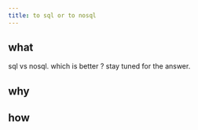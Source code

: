 ```yaml
---
title: to sql or to nosql
---
```


## what

sql vs nosql. which is better ? stay tuned for the answer. 

## why


## how